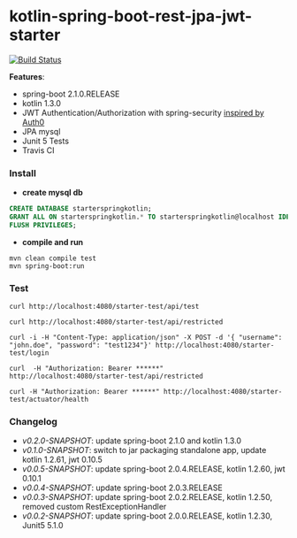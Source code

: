 # kotlin-spring-boot-rest-jpa-jwt-starter

[![Build Status](https://travis-ci.org/osahner/kotlin-spring-boot-rest-jpa-jwt-starter.svg?branch=master)](https://travis-ci.org/osahner/kotlin-spring-boot-rest-jpa-jwt-starter)

**Features**:
* spring-boot 2.1.0.RELEASE
* kotlin 1.3.0
* JWT Authentication/Authorization with spring-security [inspired by Auth0](https://auth0.com/blog/implementing-jwt-authentication-on-spring-boot/)
* JPA mysql
* Junit 5 Tests
* Travis CI

### Install

* **create mysql db**
```sql
CREATE DATABASE starterspringkotlin;
GRANT ALL ON starterspringkotlin.* TO starterspringkotlin@localhost IDENTIFIED BY 'starterspringkotlin';
FLUSH PRIVILEGES;
```

* **compile and run**
```console
mvn clean compile test
mvn spring-boot:run
```

### Test
```console
curl http://localhost:4080/starter-test/api/test
```

```console
curl http://localhost:4080/starter-test/api/restricted
```

```console
curl -i -H "Content-Type: application/json" -X POST -d '{ "username": "john.doe", "password": "test1234"}' http://localhost:4080/starter-test/login
```

```console
curl  -H "Authorization: Bearer ******"  http://localhost:4080/starter-test/api/restricted
```

```console
curl -H "Authorization: Bearer ******" http://localhost:4080/starter-test/actuator/health
```

### Changelog

* _v0.2.0-SNAPSHOT_: update spring-boot 2.1.0 and kotlin 1.3.0
* _v0.1.0-SNAPSHOT_: switch to jar packaging standalone app, update kotlin 1.2.61, jwt 0.10.5
* _v0.0.5-SNAPSHOT_: update spring-boot 2.0.4.RELEASE, kotlin 1.2.60, jwt 0.10.1
* _v0.0.4-SNAPSHOT_: update spring-boot 2.0.3.RELEASE
* _v0.0.3-SNAPSHOT_: update spring-boot 2.0.2.RELEASE, kotlin 1.2.50, removed custom RestExceptionHandler
* _v0.0.2-SNAPSHOT_: update spring-boot 2.0.0.RELEASE, kotlin 1.2.30, Junit5 5.1.0
